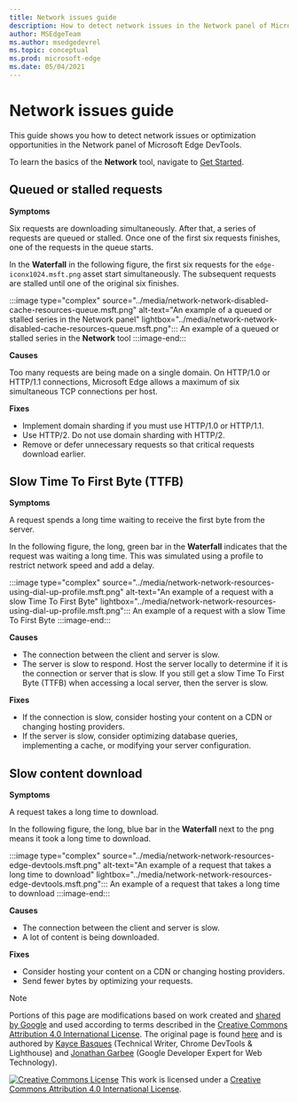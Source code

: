 ```yaml
---
title: Network issues guide
description: How to detect network issues in the Network panel of Microsoft Edge DevTools.
author: MSEdgeTeam
ms.author: msedgedevrel
ms.topic: conceptual
ms.prod: microsoft-edge
ms.date: 05/04/2021
---
```

<!-- delete this notice and at bottom of file? search other repo to try to confirm that this article is based on a copy -->
<!-- Copyright Kayce Basques and Jonathan Garbee

   Licensed under the Apache License, Version 2.0 (the "License");
   you may not use this file except in compliance with the License.
   You may obtain a copy of the License at

       https://www.apache.org/licenses/LICENSE-2.0

   Unless required by applicable law or agreed to in writing, software
   distributed under the License is distributed on an "AS IS" BASIS,
   WITHOUT WARRANTIES OR CONDITIONS OF ANY KIND, either express or implied.
   See the License for the specific language governing permissions and
   limitations under the License.  -->
# Network issues guide

This guide shows you how to detect network issues or optimization opportunities in the Network panel of Microsoft Edge DevTools.

To learn the basics of the **Network** tool, navigate to [Get Started](./index.md).


<!-- ====================================================================== -->
## Queued or stalled requests

**Symptoms**

Six requests are downloading simultaneously.  After that, a series of requests are queued or stalled.  Once one of the first six requests finishes, one of the requests in the queue starts.

In the **Waterfall** in the following figure, the first six requests for the `edge-iconx1024.msft.png` asset start simultaneously.  The subsequent requests are stalled until one of the original six finishes.

:::image type="complex" source="../media/network-network-disabled-cache-resources-queue.msft.png" alt-text="An example of a queued or stalled series in the Network panel" lightbox="../media/network-network-disabled-cache-resources-queue.msft.png":::
   An example of a queued or stalled series in the **Network** tool
:::image-end:::

**Causes**

Too many requests are being made on a single domain.  On HTTP/1.0 or HTTP/1.1 connections, Microsoft Edge allows a maximum of six simultaneous TCP connections per host.

**Fixes**

*   Implement domain sharding if you must use HTTP/1.0 or HTTP/1.1.
*   Use HTTP/2.  Do not use domain sharding with HTTP/2.
*   Remove or defer unnecessary requests so that critical requests download earlier.


<!-- ====================================================================== -->
## Slow Time To First Byte (TTFB)

**Symptoms**

A request spends a long time waiting to receive the first byte from the server.

In the following figure, the long, green bar in the **Waterfall** indicates that the request was waiting a long time.  This was simulated using a profile to restrict network speed and add a delay.

:::image type="complex" source="../media/network-network-resources-using-dial-up-profile.msft.png" alt-text="An example of a request with a slow Time To First Byte" lightbox="../media/network-network-resources-using-dial-up-profile.msft.png":::
   An example of a request with a slow Time To First Byte
:::image-end:::

**Causes**

*   The connection between the client and server is slow.
*   The server is slow to respond.  Host the server locally to determine if it is the connection or server that is slow.  If you still get a slow Time To First Byte (TTFB) when accessing a local server, then the server is slow.

**Fixes**

*   If the connection is slow, consider hosting your content on a CDN or changing hosting providers.
*   If the server is slow, consider optimizing database queries, implementing a cache, or modifying your server configuration.


<!-- ====================================================================== -->
## Slow content download

**Symptoms**

A request takes a long time to download.

In the following figure, the long, blue bar in the **Waterfall** next to the png means it took a long time to download.

:::image type="complex" source="../media/network-network-resources-edge-devtools.msft.png" alt-text="An example of a request that takes a long time to download" lightbox="../media/network-network-resources-edge-devtools.msft.png":::
   An example of a request that takes a long time to download
:::image-end:::

**Causes**

*   The connection between the client and server is slow.
*   A lot of content is being downloaded.

**Fixes**

*   Consider hosting your content on a CDN or changing hosting providers.
*   Send fewer bytes by optimizing your requests.

<!-- ## Contribute knowledge  / Getting in touch

Do you have a network issue that should be added to this guide?

*   Send a tweet to [@EdgeDevTools](https://twitter.com/intent/tweet?text=@EdgeDevTools%20[Network%20Issues%20Guide%20Suggestion]).
*   Choose **Send Feedback** (![Send Feedback](../media/smile-icon.msft.png)) in the DevTools or select `Alt`+`Shift`+`I` (Windows, Linux) or `Option`+`Shift`+`I` (macOS) to provide feedback or feature requests.
*   [Open an issue](https://github.com/MicrosoftDocs/edge-developer/issues/new?title=%5BDevTools%20Network%20Issues%20Guide%20Suggestion%5D) on the docs repo.  -->


<!-- ====================================================================== -->
<!-- delete this notice? search other repo to try to confirm that this article is a copy -->
> [!NOTE]
> Portions of this page are modifications based on work created and [shared by Google](https://developers.google.com/terms/site-policies) and used according to terms described in the [Creative Commons Attribution 4.0 International License](https://creativecommons.org/licenses/by/4.0).
> The original page is found [here](https://developers.google.com/web/tools/chrome-devtools/network/issues)<!-- redirects to https://developer.chrome.com/docs/devtools/network/ --> and is authored by [Kayce Basques](https://developers.google.com/web/resources/contributors#kayce-basques) (Technical Writer, Chrome DevTools \& Lighthouse) and [Jonathan Garbee](https://developers.google.com/web/resources/contributors#jonathan-garbee) (Google Developer Expert for Web Technology).

[![Creative Commons License](https://i.creativecommons.org/l/by/4.0/88x31.png)](https://creativecommons.org/licenses/by/4.0)
This work is licensed under a [Creative Commons Attribution 4.0 International License](https://creativecommons.org/licenses/by/4.0).
